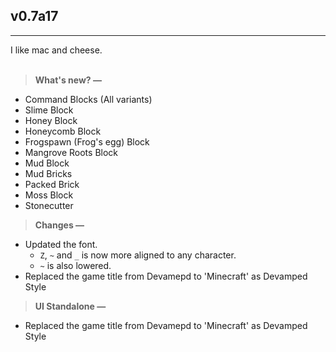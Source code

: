 ## **v0.7a17**
---
I like mac and cheese.
<br><br>
> **What's new? —**
- Command Blocks (All variants)
- Slime Block
- Honey Block
- Honeycomb Block
- Frogspawn (Frog's egg) Block
- Mangrove Roots Block
- Mud Block
- Mud Bricks
- Packed Brick
- Moss Block
- Stonecutter

> **Changes —**
- Updated the font.
  - `Z`, `~` and `_` is now more aligned to any character.
  - `~` is also lowered.
- Replaced the game title from Devamepd to 'Minecraft' as Devamped Style

> **UI Standalone —**
- Replaced the game title from Devamepd to 'Minecraft' as Devamped Style